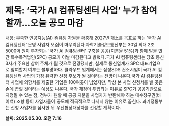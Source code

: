 # **제목: ‘국가 AI 컴퓨팅센터 사업’ 누가 참여할까…오늘 공모 마감**

  내용: 부족한 인공지능(AI) 컴퓨팅 자원을 확충해 2027년 개소를 목표로 하는 ‘국가 AI 컴퓨팅센터’ 운영 사업자 모집이 마무리된다.과학기술정보통신부는 30일 최대 2조 5000억 원이 투자되는 '국가 AI 컴퓨팅센터' 구축을 공공(지분율 51%)과 함께 맡을 민간 특수목적법인(SPC) 공모가 이날 마감된다고 밝혔다.국가 AI 컴퓨팅센터는 당초 통신 3사가 주요한 참여 주체가 될 것으로 전망됐지만, 실제로 통신업계가 SPC 대표기업으로 참여할지 여부는 불투명하다. 클라우드 업계에서는 삼성SDS 컨소시엄이 국가 AI 컴퓨팅센터 사업의 가장 유력한 선정 후보가 될 것이라는 전망이 나온다.국가 AI 컴퓨팅센터 사업에 의향서를 제출한 기업은 100여곳이 넘었지만, 막상 본 사업 신청서를 낼 곳은 손에 꼽힐 것이라는 예상도 나온다. 국가 재정이 투입되는 이유로 SPC가 공공기관으로 지정될 수 있는 점, 정부가 원할 때 공공 지분을 사업자가 반환해야 하는 매수청구권(바이백) 조항 등이 사업자들이 공모에 적극적으로 나서지 않는 이유로 꼽힌다. 과기정통부는 신청 사업자를 심사한 뒤 우선협상대상자를 선정할 계획이다.

  **날짜: 2025.05.30. 오전 7:16**